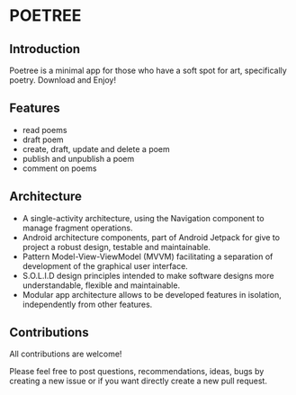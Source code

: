 # POETREE

## Introduction
Poetree is a minimal app for those who have a soft spot for art, specifically poetry.
Download and Enjoy!

## Features
- read poems
- draft poem
- create, draft, update and delete a poem
- publish and unpublish a poem
- comment on poems

## Architecture
- A single-activity architecture, using the Navigation component to manage fragment operations.
- Android architecture components, part of Android Jetpack for give to project a robust design, testable and maintainable.
- Pattern Model-View-ViewModel (MVVM) facilitating a separation of development of the graphical user interface.
- S.O.L.I.D design principles intended to make software designs more understandable, flexible and maintainable.
- Modular app architecture allows to be developed features in isolation, independently from other features.

## Contributions
All contributions are welcome!

Please feel free to post questions, recommendations, ideas, bugs by creating a new issue or if you want directly create a new pull request.